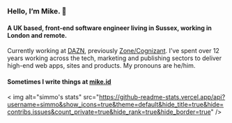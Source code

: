 ### Hello, I’m Mike. 👋

#### A UK based, front-end software engineer living in Sussex, working in London and remote.

Currently working at [DAZN](https://dazn.com/), previously [Zone/Cognizant](https://zonedigital.com/). I’ve spent over 12 years working across the tech, marketing and publishing sectors to deliver high-end web apps, sites and products. My pronouns are he/him.

#### Sometimes I write things at [mike.id](https://mike.id)

< img alt="simmo's stats" src="https://github-readme-stats.vercel.app/api?username=simmo&show_icons=true&theme=default&hide_title=true&hide=contribs,issues&count_private=true&hide_rank=true&hide_border=true" />

<!--
**simmo/simmo** is a ✨ _special_ ✨ repository because its `README.md` (this file) appears on your GitHub profile.

Here are some ideas to get you started:

- 🔭 I’m currently working on ...
- 🌱 I’m currently learning ...
- 👯 I’m looking to collaborate on ...
- 🤔 I’m looking for help with ...
- 💬 Ask me about ...
- 📫 How to reach me: ...
- 😄 Pronouns: ...
- ⚡ Fun fact: ...
-->
